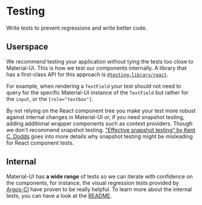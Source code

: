 # Testing

<p class="description">Write tests to prevent regressions and write better code.</p>

## Userspace

We recommend testing your application without tying the tests too close to Material-UI.
This is how we test our components internally.
A library that has a first-class API for this approach is [`@testing-library/react`](https://testing-library.com/docs/react-testing-library/intro).

For example, when rendering a `TextField` your test should not need to query for the specific Material-UI instance of the `TextField` but rather for the `input`, or the `[role="textbox"]`.

By not relying on the React component tree you make your test more robust against internal changes in Material-UI or, if you need snapshot testing, adding additional wrapper components such as context providers.
Though we don't recommend snapshot testing.
["Effective snapshot testing" by Kent C. Dodds](https://kentcdodds.com/blog/effective-snapshot-testing) goes into more details why snapshot testing might be misleading for React component tests.

## Internal

Material-UI has **a wide range** of tests so we can
iterate with confidence on the components, for instance, the visual regression tests provided by [Argos-CI](https://www.argos-ci.com/mui-org/material-ui) have proven to be really helpful.
To learn more about the internal tests, you can have a look at the [README](https://github.com/mui-org/material-ui/blob/next/test/README.md).
